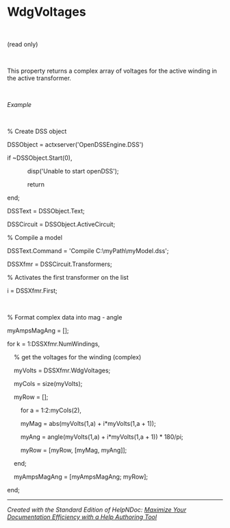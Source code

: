 # WdgVoltages

&nbsp;

(read only)

&nbsp;

This property returns a complex array of voltages for the active winding in the active transformer.

&nbsp;

*Example*

&nbsp;

% Create DSS object

DSSObject = actxserver('OpenDSSEngine.DSS')

if ~DSSObject.Start(0),

&nbsp; &nbsp; &nbsp; &nbsp; &nbsp; &nbsp; disp('Unable to start openDSS');

&nbsp; &nbsp; &nbsp; &nbsp; &nbsp; &nbsp; return

end;

DSSText = DSSObject.Text;

DSSCircuit = DSSObject.ActiveCircuit;

% Compile a model &nbsp; &nbsp;

DSSText.Command = 'Compile C:\\myPath\\myModel.dss';

DSSXfmr = DSSCircuit.Transformers;

% Activates the first transformer on the list

i = DSSXfmr.First;

&nbsp;

% Format complex data into mag - angle

myAmpsMagAng = \[\];

for k = 1:DSSXfmr.NumWindings,

&nbsp; &nbsp; % get the voltages for the winding (complex)

&nbsp; &nbsp; myVolts = DSSXfmr.WdgVoltages;

&nbsp; &nbsp; myCols = size(myVolts);

&nbsp; &nbsp; myRow = \[\];

&nbsp; &nbsp; &nbsp; &nbsp; for a = 1:2:myCols(2),

&nbsp; &nbsp; &nbsp; &nbsp; myMag = abs(myVolts(1,a) + i\*myVolts(1,a + 1));

&nbsp; &nbsp; &nbsp; &nbsp; myAng = angle(myVolts(1,a) + i\*myVolts(1,a + 1)) \* 180/pi;

&nbsp; &nbsp; &nbsp; &nbsp; myRow = \[myRow, \[myMag, myAng\]\];

&nbsp; &nbsp; end;

&nbsp; &nbsp; myAmpsMagAng = \[myAmpsMagAng; myRow\];

end;


***
_Created with the Standard Edition of HelpNDoc: [Maximize Your Documentation Efficiency with a Help Authoring Tool](<https://www.helpndoc.com/news-and-articles/2022-09-27-why-use-a-help-authoring-tool-instead-of-microsoft-word-to-produce-high-quality-documentation/>)_
